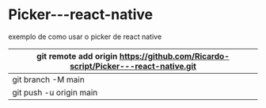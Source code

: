 # Picker---react-native
exemplo de como usar o picker de react native

| git remote add origin https://github.com/Ricardo-script/Picker---react-native.git |
|-----------------------------------------------------------------------------------|
|git branch -M main|
|git push -u origin main|
